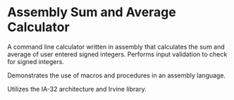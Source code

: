 # Assembly Sum and Average Calculator

A command line calculator written in assembly that calculates the sum and average of user entered signed integers. Performs input validation to check for signed integers.

Demonstrates the use of macros and procedures in an assembly language.

Utilizes the IA-32 architecture and Irvine library.
